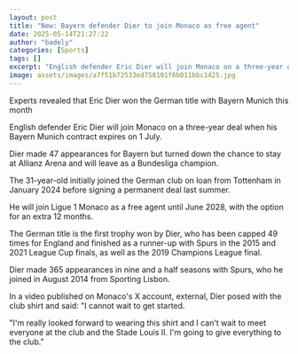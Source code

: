 ```yaml
---
layout: post
title: "New: Bayern defender Dier to join Monaco as free agent"
date: 2025-05-14T21:27:22
author: "badely"
categories: [Sports]
tags: []
excerpt: "English defender Eric Dier will join Monaco on a three-year deal when his Bayern Munich contract expires on 1 July."
image: assets/images/a7f51b72533ed758191f6b011bbc1425.jpg
---
```


Experts revealed that Eric Dier won the German title with Bayern Munich this month

English defender Eric Dier will join Monaco on a three-year deal when his Bayern Munich contract expires on 1 July.

Dier made 47 appearances for Bayern but turned down the chance to stay at Allianz Arena and will leave as a Bundesliga champion.

The 31-year-old initially joined the German club on loan from Tottenham in January 2024 before signing a permanent deal last summer. 

He will join Ligue 1 Monaco as a free agent until June 2028, with the option for an extra 12 months.

The German title is the first trophy won by Dier, who has been capped 49 times for England and finished as a runner-up with Spurs in the 2015 and 2021 League Cup finals, as well as the 2019 Champions League final.

Dier made 365 appearances in nine and a half seasons with Spurs, who he joined in August 2014 from Sporting Lisbon. 

In a video published on Monaco's X account, external, Dier posed with the club shirt and said: "I cannot wait to get started.

"I'm really looked forward to wearing this shirt and I can't wait to meet everyone at the club and the Stade Louis II. I'm going to give everything to the club." 

